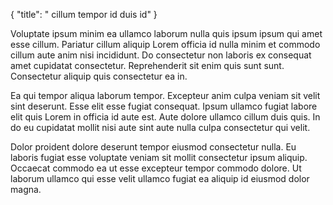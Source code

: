 {
  "title": " cillum tempor id duis id"
}

Voluptate ipsum minim ea ullamco laborum nulla quis ipsum ipsum qui amet esse cillum. Pariatur cillum aliquip Lorem officia id nulla minim et commodo cillum aute anim nisi incididunt. Do consectetur non laboris ex consequat amet cupidatat consectetur. Reprehenderit sit enim quis sunt sunt. Consectetur aliquip quis consectetur ea in.

Ea qui tempor aliqua laborum tempor. Excepteur anim culpa veniam sit velit sint deserunt. Esse elit esse fugiat consequat. Ipsum ullamco fugiat labore elit quis Lorem in officia id aute est. Aute dolore ullamco cillum duis quis. In do eu cupidatat mollit nisi aute sint aute nulla culpa consectetur qui velit.

Dolor proident dolore deserunt tempor eiusmod consectetur nulla. Eu laboris fugiat esse voluptate veniam sit mollit consectetur ipsum aliquip. Occaecat commodo ea ut esse excepteur tempor commodo dolore. Ut laborum ullamco qui esse velit ullamco fugiat ea aliquip id eiusmod dolor magna.